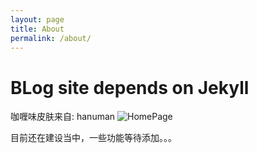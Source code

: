 ```yaml
---
layout: page
title: About
permalink: /about/
---
```


<amp-img width="600" height="300" layout="responsive" src="http://lorempixel.com/600/300/sports"></amp-img>

# BLog site depends on Jekyll

咖喱味皮肤来自: hanuman ![HomePage](https://github.com/samanyougarg/hanuman)

目前还在建设当中，一些功能等待添加。。。
